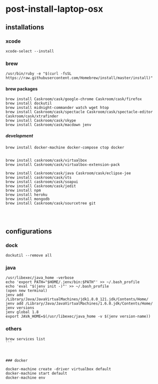 # post-install-laptop-osx

##  installations

### xcode

```
xcode-select --install
```

### brew

```
/usr/bin/ruby -e "$(curl -fsSL https://raw.githubusercontent.com/Homebrew/install/master/install)"
```

#### brew packages

```
brew install Caskroom/cask/google-chrome Caskroom/cask/firefox
brew install dockutil
brew install midnight-commander watch wget htop
brew install Caskroom/cask/spectacle Caskroom/cask/spectacle-editor Caskroom/cask/xtrafinder
brew install Caskroom/cask/skype
brew install Caskroom/cask/macdown jenv

```

##### development

```
brew install docker-machine docker-compose ctop docker


brew install caskroom/cask/virtualbox
brew install Caskroom/cask/virtualbox-extension-pack

brew install Caskroom/cask/java Caskroom/cask/eclipse-jee
brew install caskroom/cask/sts
brew install caskroom/cask/soapui
brew install Caskroom/cask/jedit
brew install npm
brew install heroku
brew install mongodb
brew install Caskroom/cask/sourcetree git




```


## configurations

### dock

```
dockutil --remove all
```

### java

```
/usr/libexec/java_home -verbose
echo 'export PATH="$HOME/.jenv/bin:$PATH"' >> ~/.bash_profile
echo 'eval "$(jenv init -)"' >> ~/.bash_profile
(open new terminal)
jenv add /Library/Java/JavaVirtualMachines/jdk1.8.0_121.jdk/Contents/Home/
jenv add /Library/Java/JavaVirtualMachines/1.6.0.jdk/Contents/Home/
jenv versions
jenv global 1.8
export JAVA_HOME=$(/usr/libexec/java_home -v $(jenv version-name))
```

### others

````
brew services list
```



### docker

docker-machine create -driver virtualbox default
docker-machine start default
docker-machine env





